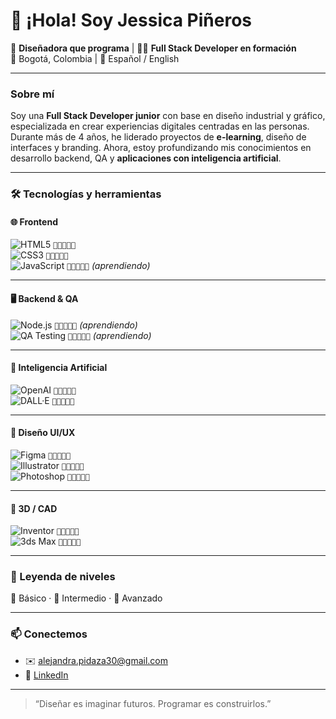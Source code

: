 # 👋 ¡Hola! Soy Jessica Piñeros

🎨 **Diseñadora que programa** | 👩‍💻 **Full Stack Developer en formación**  
📍 Bogotá, Colombia | 💬 Español / English

---

### Sobre mí

Soy una **Full Stack Developer junior** con base en diseño industrial y gráfico, especializada en crear experiencias digitales centradas en las personas.  
Durante más de 4 años, he liderado proyectos de **e-learning**, diseño de interfaces y branding. Ahora, estoy profundizando mis conocimientos en desarrollo backend, QA y **aplicaciones con inteligencia artificial**.

---

### 🛠 Tecnologías y herramientas

#### **🌐 Frontend**
![HTML5](https://img.shields.io/badge/HTML5-E34F26?style=for-the-badge&logo=html5&logoColor=white) `🔷🔷🔷🔷🔷`  
![CSS3](https://img.shields.io/badge/CSS3-1572B6?style=for-the-badge&logo=css3&logoColor=white) `🔷🔷🔷🔷🔷`  
![JavaScript](https://img.shields.io/badge/JavaScript-F7DF1E?style=for-the-badge&logo=javascript&logoColor=black) `🔸🔸🔹🔹🔹` *(aprendiendo)*

---

#### **🖥️ Backend & QA**
![Node.js](https://img.shields.io/badge/Node.js-339933?style=for-the-badge&logo=node.js&logoColor=white) `🔸🔹🔹🔹🔹` *(aprendiendo)*  
![QA Testing](https://img.shields.io/badge/QA_Testing-FF6F61?style=for-the-badge&logo=testing-library&logoColor=white) `🔸🔹🔹🔹🔹` *(aprendiendo)*  

---

#### **🤖 Inteligencia Artificial**
![OpenAI](https://img.shields.io/badge/OpenAI-412991?style=for-the-badge&logo=openai&logoColor=white) `🔷🔸🔹🔹🔹`  
![DALL·E](https://img.shields.io/badge/DALL·E-2C3E50?style=for-the-badge&logo=openai&logoColor=white) `🔷🔷🔹🔹🔹`

---

#### **🎨 Diseño UI/UX**
![Figma](https://img.shields.io/badge/Figma-F24E1E?style=for-the-badge&logo=figma&logoColor=white) `🔷🔷🔷🔷🔷`  
![Illustrator](https://img.shields.io/badge/Illustrator-FF9A00?style=for-the-badge&logo=adobeillustrator&logoColor=white) `🔷🔷🔷🔷🔷`  
![Photoshop](https://img.shields.io/badge/Photoshop-31A8FF?style=for-the-badge&logo=adobephotoshop&logoColor=white) `🔷🔷🔷🔷🔸`

---

#### **📐 3D / CAD**
![Inventor](https://img.shields.io/badge/Inventor-FCA121?style=for-the-badge&logo=autodesk&logoColor=white) `🔷🔷🔷🔷🔹`  
![3ds Max](https://img.shields.io/badge/3ds%20Max-00BFFF?style=for-the-badge&logo=autodesk&logoColor=white) `🔷🔷🔷🔸🔹`

---

### 🔎 Leyenda de niveles  
🔹 Básico · 🔸 Intermedio · 🔷 Avanzado

---

### 📫 Conectemos

- ✉️ alejandra.pidaza30@gmail.com  
- 💼 [LinkedIn](https://linkedin.com/in/alejandra-piñeros-daza)

---

> “Diseñar es imaginar futuros. Programar es construirlos.”
